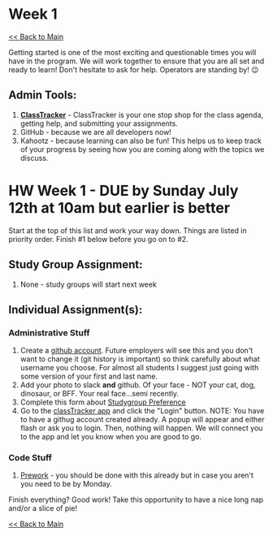 # Week 1
[<< Back to Main](../README.md)

Getting started is one of the most exciting and questionable times you will have in the program. We will work together to ensure that you are all set and ready to learn! Don't hesitate to ask for help. Operators are standing by! :wink:

## Admin Tools:
1. **[ClassTracker](https://classtracker.drteresavasquez.com)** - ClassTracker is your one stop shop for the class agenda, getting help, and submitting your assignments. 
1. GitHub - because we are all developers now!
2. Kahootz - because learning can also be fun! This helps us to keep track of your progress by seeing how you are coming along with the topics we discuss.
    

# HW Week 1 - DUE by Sunday July 12th at 10am but earlier is better
Start at the top of this list and work your way down.  Things are listed in priority order.  Finish #1 below before you go on to #2.

## Study Group Assignment:
1.  None - study groups will start next week

## Individual Assignment(s):
### Administrative Stuff
1. Create a [github account](https://github.com).  Future employers will see this and you don't want to change it (git history is important) so think carefully about what username you choose.  For almost all students I suggest just going with some version of your first and last name.
1. Add your photo to slack **and** github.  Of your face - NOT your cat, dog, dinosaur, or BFF.  Your real face...semi recently.
1. Complete this form about [Studygroup Preference](https://forms.gle/4bSob9L6E4uDpkT47)
1. Go to the [classTracker app](https://classtracker.drteresavasquez.com) and click the "Login" button. NOTE: You have to have a githug account created already. A popup will appear and either flash or ask you to login. Then, nothing will happen. We will connect you to the app and let you know when you are good to go. 

### Code Stuff
1. [Prework](https://nashville-software-school.github.io/web-development-foundations/) - you should be done with this already but in case you aren't you need to be by Monday.

Finish everything? Good work!  Take this opportunity to have a nice long nap and/or a slice of pie!

[<< Back to Main](../README.md)